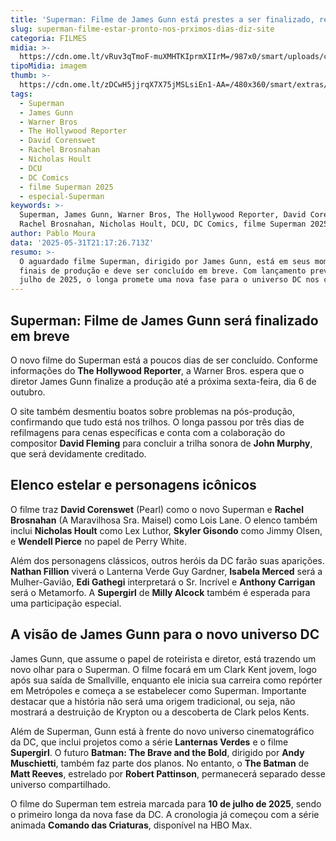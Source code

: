 ```yaml
---
title: 'Superman: Filme de James Gunn está prestes a ser finalizado, revela site'
slug: superman-filme-estar-pronto-nos-prximos-dias-diz-site
categoria: FILMES
midia: >-
  https://cdn.ome.lt/vRuv3qTmoF-muXMHTKIprmXIIrM=/987x0/smart/uploads/conteudo/fotos/supermanvariante_wj3QUEU.jpg
tipoMidia: imagem
thumb: >-
  https://cdn.ome.lt/zDCwH5jjrqX7X75jMSLsiEn1-AA=/480x360/smart/extras/conteudos/supermanvariante_hVa4vut.jpg
tags:
  - Superman
  - James Gunn
  - Warner Bros
  - The Hollywood Reporter
  - David Corenswet
  - Rachel Brosnahan
  - Nicholas Hoult
  - DCU
  - DC Comics
  - filme Superman 2025
  - especial-Superman
keywords: >-
  Superman, James Gunn, Warner Bros, The Hollywood Reporter, David Corenswet,
  Rachel Brosnahan, Nicholas Hoult, DCU, DC Comics, filme Superman 2025
author: Pablo Moura
data: '2025-05-31T21:17:26.713Z'
resumo: >-
  O aguardado filme Superman, dirigido por James Gunn, está em seus momentos
  finais de produção e deve ser concluído em breve. Com lançamento previsto para
  julho de 2025, o longa promete uma nova fase para o universo DC nos cinemas.
---
```


## Superman: Filme de James Gunn será finalizado em breve

O novo filme do Superman está a poucos dias de ser concluído. Conforme informações do **The Hollywood Reporter**, a Warner Bros. espera que o diretor James Gunn finalize a produção até a próxima sexta-feira, dia 6 de outubro.

O site também desmentiu boatos sobre problemas na pós-produção, confirmando que tudo está nos trilhos. O longa passou por três dias de refilmagens para cenas específicas e conta com a colaboração do compositor **David Fleming** para concluir a trilha sonora de **John Murphy**, que será devidamente creditado.

## Elenco estelar e personagens icônicos

O filme traz **David Corenswet** (Pearl) como o novo Superman e **Rachel Brosnahan** (A Maravilhosa Sra. Maisel) como Lois Lane. O elenco também inclui **Nicholas Hoult** como Lex Luthor, **Skyler Gisondo** como Jimmy Olsen, e **Wendell Pierce** no papel de Perry White.

Além dos personagens clássicos, outros heróis da DC farão suas aparições. **Nathan Fillion** viverá o Lanterna Verde Guy Gardner, **Isabela Merced** será a Mulher-Gavião, **Edi Gathegi** interpretará o Sr. Incrível e **Anthony Carrigan** será o Metamorfo. A **Supergirl** de **Milly Alcock** também é esperada para uma participação especial.

## A visão de James Gunn para o novo universo DC

James Gunn, que assume o papel de roteirista e diretor, está trazendo um novo olhar para o Superman. O filme focará em um Clark Kent jovem, logo após sua saída de Smallville, enquanto ele inicia sua carreira como repórter em Metrópoles e começa a se estabelecer como Superman. Importante destacar que a história não será uma origem tradicional, ou seja, não mostrará a destruição de Krypton ou a descoberta de Clark pelos Kents.

Além de Superman, Gunn está à frente do novo universo cinematográfico da DC, que inclui projetos como a série **Lanternas Verdes** e o filme **Supergirl**. O futuro **Batman: The Brave and the Bold**, dirigido por **Andy Muschietti**, também faz parte dos planos. No entanto, o **The Batman** de **Matt Reeves**, estrelado por **Robert Pattinson**, permanecerá separado desse universo compartilhado.

O filme do Superman tem estreia marcada para **10 de julho de 2025**, sendo o primeiro longa da nova fase da DC. A cronologia já começou com a série animada **Comando das Criaturas**, disponível na HBO Max.
